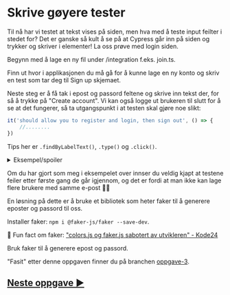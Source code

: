 # Skrive gøyere tester

Til nå har vi testet at tekst vises på siden, men hva med å teste input feilter i stedet for? Det er ganske så kult å se på at Cypress går inn på siden og trykker og skriver i elementer! La oss prøve med login siden. 

Begynn med å lage en ny fil under /integration f.eks. join.ts. 

Finn ut hvor i applikasjonen du må gå for å kunne lage en ny konto og skriv en test som tar deg til Sign up skjemaet. 

Neste steg er å få tak i epost og passord feltene og skrive inn tekst der, for så å trykke på "Create account". Vi kan også logge ut brukeren til slutt for å se at det fungerer, så ta utgangspunkt i at testen skal gjøre noe slikt: 

```ts
it('should allow you to register and login, then sign out', () => {
    //........
})
```

Tips her er `.findByLabelText()`, `.type()` og `.click()`. 

<details>
    <summary>
    Eksempel/spoiler
    </summary>
    <pre>
    it('should allow you to register and login, then sign out', () => {
        const loginForm = {
            email: 'me@example.com',
            password: '123mememepassword!!!'
        }
        cy.findByRole('link', { name: /Login/i }).click(); 
        cy.findByRole('link', { name: /Sign up/i }).click(); 
        cy.findByRole("textbox", { name: /email/i }).type(loginForm.email);
        cy.findByLabelText(/password/i).type(loginForm.password);
        cy.findByRole("button", { name: /create account/i }).click();
        cy.findByRole("button", { name: /logout/i }).click();
    })
    </pre>
</details>

Om du har gjort som meg i eksempelet over innser du veldig kjapt at testene feiler etter første gang de går igjennom, og det er fordi at man ikke kan lage flere brukere med samme e-post 🤦‍♂️

En løsning på dette er å bruke et bibliotek som heter faker til å generere eposter og passord til oss. 

Installer faker: `npm i @faker-js/faker --save-dev`. 

🦒 Fun fact om faker: ["colors.js og faker.js sabotert av utvikleren" - Kode24](https://www.kode24.no/artikkel/colorsjs-og-fakerjs-sabotert-av-utvikleren/75102531)

Bruk faker til å generere epost og passord. 

"Fasit" etter denne oppgaven finner du på branchen [oppgave-3](https://github.com/GryNagel/cypress-workshop/tree/oppgave-3). 

## [Neste oppgave ▶️](oppgave4.md)